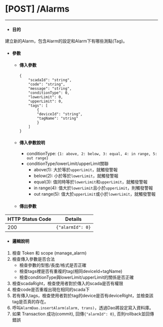 # \[POST\] /Alarms

---

* #### 目的

建立新的Alarm，包含Alarm的設定和Alarm下有哪些測點(Tag)。

* #### 參數

  * #### 傳入參數

    ```
    {
        "scadaId": "string",
        "code": "string",
        "message": "string",
        "conditionType": 0,
        "lowerLimit": 0,
        "upperLimit": 0,
        "tags": [
            {
            "deviceId": "string",
            "tagName": "string"
            }
        ]
    }
    ```
  * #### 傳入參數說明
    * conditionType: `{1: above, 2: below, 3: equal, 4: in range, 5: out range}`
    * conditionType/lowerLimit/upperLimit關聯
        * above(1): 大於等於`upperLimit`，就觸發警報
        * below(2): 小於等於`lowerLimit`，就觸發警報
        * equal(3): 值同時等於`lowerLimit`和`upperLimit`，就觸發警報
        * in range(4): 值大於`lowerLimit`且小於`upperLimit`，則觸發警報
        * out range(5): 值大於`upperLimit`或小於`lowerLimit`，就觸發警報
  * #### 傳出參數

| HTTP Status Code | Details |
| -- | -- |
| 200 | `{"alarmId": 0}` |

* #### 邏輯說明

1. 檢查 Token 和 scope (manage_alarm)
2. 檢查傳入參數是否合法
    * 檢查參數的型態/長度/格式是否正確 
    * 檢查tags裡是否有重複的tag(相同deviceId+tagName)
    * 檢查conditionType與lowerLimit/upperLimit的關係是否正確
3. 檢查scadaRight，檢查使用者對於傳入的scada是否有權限
4. 檢查code是否重複出現在相同的scada下
5. 若有傳入tags，檢查使用者對於tag的device是否有deviceRight，並檢查該tag是否真的存在。
6. 呼叫`AlarmDao.insertAlarm(alarm, trans)`，透過Dao將設定寫入資料庫。
7. 如果 Transaction 成功(commit), 回傳`{"alarmId": 0}`, 否則rollback並回傳錯誤




